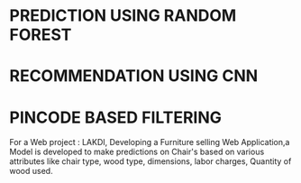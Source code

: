 # PREDICTION USING RANDOM FOREST
# RECOMMENDATION USING CNN
# PINCODE BASED FILTERING
For a Web project : LAKDI, Developing a Furniture selling Web Application,a Model is developed to make predictions on Chair's based on various attributes like chair type, wood type, dimensions, labor charges, Quantity of wood used.
